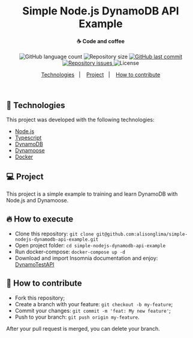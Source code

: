 <h1 align="center">Simple Node.js DynamoDB API Example</h1>

<h4 align="center">
  ☕ Code and coffee
</h4>
<p align="center">
  <img alt="GitHub language count" src="https://img.shields.io/github/languages/count/alisonglima/simple-nodejs-dynamodb-api-example.svg">

  <img alt="Repository size" src="https://img.shields.io/github/repo-size/alisonglima/simple-nodejs-dynamodb-api-example.svg">
  
  <a href="https://github.com/alisonglima/simple-nodejs-dynamodb-api-example/commits/main">
    <img alt="GitHub last commit" src="https://img.shields.io/github/last-commit/alisonglima/simple-nodejs-dynamodb-api-example.svg">
  </a>

  <a href="https://github.com/alisonglima/simple-nodejs-dynamodb-api-example/issues">
    <img alt="Repository issues" src="https://img.shields.io/github/issues/alisonglima/simple-nodejs-dynamodb-api-example.svg">
  </a>

  <img alt="License" src="https://img.shields.io/badge/license-MIT-brightgreen">
</p>

<p align="center">
  <a href="#rocket-technologies">Technologies</a>&nbsp;&nbsp;&nbsp;|&nbsp;&nbsp;&nbsp;
  <a href="#-project">Project</a>&nbsp;&nbsp;&nbsp;|&nbsp;&nbsp;&nbsp;
  <a href="#-how-to-contribute">How to contribute</a>
</p>

<br>

## :rocket: Technologies

This project was developed with the following technologies:

- [Node.js](https://nodejs.org/en/)
- [Typescript](https://www.typescriptlang.org/)
- [DynamoDB](https://aws.amazon.com/pt/dynamodb/)
- [Dynamoose](https://dynamoosejs.com/)
- [Docker](https://www.docker.com/)

## 💻 Project

This project is a simple example to training and learn DynamoDB with Node.js and Dynamoose.

## :fire: How to execute

- Clone this repository: `git clone git@github.com:alisonglima/simple-nodejs-dynamodb-api-example.git`
- Open project folder: `cd simple-nodejs-dynamodb-api-example`
- Run docker-compose: `docker-compose up -d`
- Download and import Insomnia documentation and enjoy: [DynamoTestAPI](https://github.com/alisonglima/simple-nodejs-dynamodb-api-example/blob/main/.github/DynamoTestAPI.json)

## 🤔 How to contribute

- Fork this repository;
- Create a branch with your feature: `git checkout -b my-feature`;
- Commit your changes: `git commit -m 'feat: My new feature'`;
- Push to your branch: `git push origin my-feature`.

After your pull request is merged, you can delete your branch.
